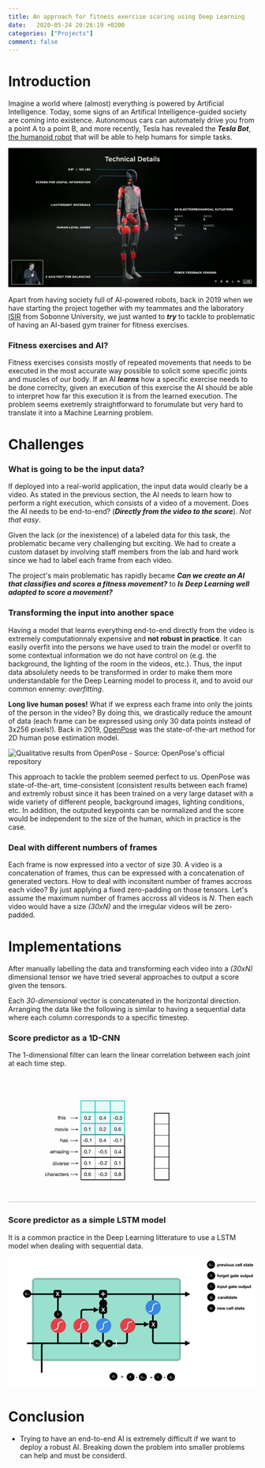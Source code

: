 ```yaml
---
title: An approach for fitness exercise scoring using Deep Learning
date:   2020-05-24 20:26:19 +0200
categories: ["Projects"]
comment: false
---
```


# Introduction

Imagine a world where (almost) everything is powered by Artificial Intelligence. Today, some signs of an Artifical Intelligence-guided society are coming into existence. Autonomous cars can automately drive you from a point A to a point B, and more recently, Tesla has revealed the ***Tesla Bot***, [the humanoid robot](https://usa.inquirer.net/81836/tesla-bot-everything-you-need-to-know) that will be able to help humans for simple tasks. 

![Elon Musk when revealing the Tesla Bot - August 2021 - Source: autoplus.fr ](/images/projects/Tesla_Bot.png)

Apart from having society full of AI-powered robots, back in 2019 when we have starting the project together with my teammates and the laboratory [ISIR](https://www.isir.upmc.fr/) from Sobonne University, we just wanted to ***try*** to tackle to problematic of having an AI-based gym trainer for fitness exercises. 

### Fitness exercises and AI?

Fitness exercises consists mostly of repeated movements that needs to be executed in the most accurate way possible to solicit some specific joints and muscles of our body. If an AI ***learns*** how a specific exercise needs to be done correclty, given an execution of this exercise the AI should be able to interpret how far this execution it is from the learned execution. The problem seems exetremly straightforward to forumulate but very hard to translate it into a Machine Learning problem.

# Challenges

### What is going to be the input data?

If deployed into a real-world application, the input data would clearly be a video. As stated in the previous section, the AI needs to learn how to perform a right execution, which consists of a video of a movement.
Does the AI needs to be end-to-end? (***Directly from the video to the score***). *Not that easy*.

Given the lack (or the inexistence) of a labeled data for this task, the problematic became very challenging but exciting. We had to create a custom dataset by involving staff members from the lab and hard work since we had to label each frame from each video. 

The project's main problematic has rapidly became ***Can we create an AI that classifies and scores a fitness movement?*** to ***Is Deep Learning well adapted to score a movement?***

### Transforming the input into another space

Having a model that learns everything end-to-end directly from the video is extremely computationnaly expensive and **not robust in practice**. It can easily overfit into the persons we have used to train the model or overfit to some contextual information we do not have control on (e.g. the background, the lighting of the room in the videos, etc.). Thus, the input data absolulety needs to be transformed in order to make them more understandable for the Deep Learning model to process it, and to avoid our common ennemy: *overfitting*.

**Long live human poses!** What if we express each frame into only the joints of the person in the video? By doing this, we drastically reduce the amount of data (each frame can be expressed using only 30 data points instead of 3x256 pixels!). Back in 2019, [OpenPose](https://github.com/CMU-Perceptual-Computing-Lab/openpose) was the state-of-the-art method for 2D human pose estimation model.

![Qualitative results from OpenPose - Source: OpenPose's official repository](/images/projects/pose_face_hands.gif)

This approach to tackle the problem seemed perfect to us. OpenPose was state-of-the-art, time-consistent (consistent results between each frame) and extremly robust since it has been trained on a very large dataset with a wide variety of different people, background images, lighting conditions, etc. In addition, the outputed keypoints can be normalized and the score would be independent to the size of the human, which in practice is the case.

### Deal with different numbers of frames

Each frame is now expressed into a vector of size 30. A video is a concatenation of frames, thus can be expressed with a concatenation of generated vectors. How to deal with inconsitent number of frames accross each video? By just applying a fixed zero-padding on those tensors. Let's assume the maximum number of frames accross all videos is *N*. Then each video would have a size *(30xN)* and the irregular videos will be zero-padded.

# Implementations

After manually labelling the data and transforming each video into a *(30xN)* dimensional tensor we have tried several approaches to output a score given the tensors.

Each *30-dimensional* vector is concatenated in the horizontal direction. Arranging the data like the following is similar to having a sequential data where each column corresponds to a specific timestep.


### Score predictor as a 1D-CNN

The 1-dimensional filter can learn the linear correlation between each joint at each time step.

![Overview of a 1D-CNN applied to text data - Source: cezannec.github.io/ ](/images/projects/conv_1D_time.gif)


### Score predictor as a simple LSTM model

It is a common practice in the Deep Learning litterature to use a LSTM model when dealing with sequential data.

![Overview of a LSTM model ](/images/projects/lstm.gif)

# Conclusion

* Trying to have an end-to-end AI is extremely difficult if we want to deploy a robust AI. Breaking down the problem into smaller problems can help and must be considerd.
